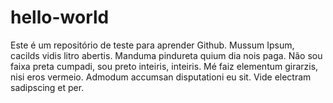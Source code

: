 # hello-world
Este é um repositório de teste para aprender Github.
Mussum Ipsum, cacilds vidis litro abertis. Manduma pindureta quium dia nois paga. Não sou faixa preta cumpadi, sou preto inteiris, inteiris. Mé faiz elementum girarzis, nisi eros vermeio. Admodum accumsan disputationi eu sit. Vide electram sadipscing et per.

